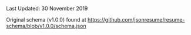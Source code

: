 Last Updated: 30 November 2019

Original schema (v1.0.0) found at https://github.com/jsonresume/resume-schema/blob/v1.0.0/schema.json
